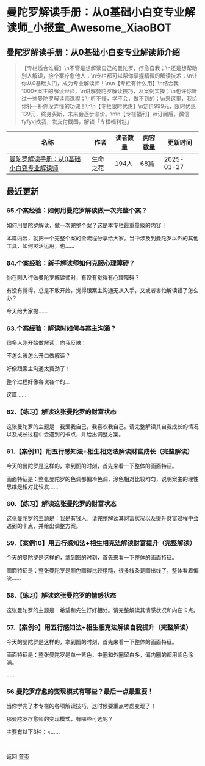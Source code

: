 # 曼陀罗解读手册：从0基础小白变专业解读师_小报童_Awesome_XiaoBOT

## 曼陀罗解读手册：从0基础小白变专业解读师介绍
> 【专栏适合谁看】\n不管是想解读自己的曼陀罗，疗愈自我；\n还是想帮助别人解读，接个案疗愈他人；\n专栏都可以帮你掌握精微的解读技术；\n让你从0基础入门，成为专业解读师！\n\n【专栏有什么用】\n结合我1000+案主的解读经验，\n讲解曼陀罗解读技巧，及案例实操；\n也许你听过一些曼陀罗解读师课程；\n听不懂，学不会，做不到的；\n来这里，我给你补一补你没弄懂的功课！\n\n【专栏限时优惠】\n定价999元，限时优惠139元，终身买断，未来会逐步涨价。\n\n【专栏福利】\n订阅后，微信fyfyvj找我，发支付截图，解锁「专栏福利包」  
  


|名称|作者|读者数量|内容数量|更新时间|
|---|---|---|---|---|
|[曼陀罗解读手册：从0基础小白变专业解读师](https://xiaobot.net/p/G8888?refer=0b133df9-27dc-423b-8101-639049001c13)|生命之花|194人|68篇|2025-01-27|

## 最近更新
### 65.个案经验：如何用曼陀罗解读做一次完整个案？

如何用曼陀罗解读，做一次完整个案？这是本专栏最重量级的内容！



本篇内容，就把一个完整个案的全流程分享给大家。当中涉及到曼陀罗以外的其他工具，如何灵活运用，也......

### 64.个案经验：新手解读师如何克服心理障碍？

你在刚入行做曼陀罗解读师时，有没有觉得有心理障碍？

有没有觉得，总是不敢开始，觉得跟案主沟通无从入手，又或者害怕解读错了怎么办？

今天给大家提......

### 63.个案经验：解读时如何与案主沟通？

很多人刚开始做解读，向我反映：

不怎么该怎么开口做解读？

好像跟案主沟通太费劲了！

整个过程好像各说各个的...



这篇......

### 62.【练习】解读这张曼陀罗的财富状态

这张曼陀罗的主题是：我爱我自己，我喜欢我自己。请完整解读其自我成长的情况以及成长过程中会遇到的卡点，并给出调整方案。

### 61.【案例11】用五行感知法+相生相克法解读财富成长（完整解读）

今天的曼陀罗是这样的，拿到图的时刻，首先来看一下整体的画面特征。

画面特征是：整张曼陀罗的色调都偏冷色调，涂色相对比较均匀，说明案主的理性思维是相对比较发......

### 60.【练习】解读这张曼陀罗的财富状态

这张曼陀罗的主题是：我是有钱人。请完整解读其财富状况以及提升财富过程中会遇到的卡点，并给出调整方案。

### 59.【案例10】用五行感知法+相生相克法解读财富提升（完整解读）

今天的曼陀罗是这样的，拿到图的时刻，首先来看一下整体的画面特征。

画面特征是：整张曼陀罗是颜色画得比较粗糙，很多线条是画出线了，整体看着偏凌......

### 58.【练习】解读这张曼陀罗的情感状态

这张曼陀罗的主题是：希望和先生好好相处。请完整解读其情感状况和内在卡点。

### 57.【案例9】用五行感知法+相生相克法解读自我提升（完整解读）

今天的曼陀罗是这样的，拿到图的时刻，首先来看一下整体的画面特征。

画面特征是：整张曼陀罗是单一紫色，中圈和外圈留白多，偏内圈的都用紫色涂满。

......

### 56.曼陀罗疗愈的变现模式有哪些？最后一点最重要！

当你学完了本专栏的各项解读技巧，这时候要重点考虑变现了！



那曼陀罗疗愈师的变现模式，有哪些可选呢？



主要有以下3种：<......


<a href="https://github.com/Reno9527/awesome-xiaobot" style="color: white; text-decoration: none;">awesome-xiaobot</a>

返回 [首页](../README.md)
